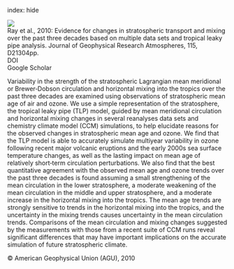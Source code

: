 index: hide

<div class="Citation">
    <div class="Citation-thumb CitationThumb-linked"  data-href="https://doi.org/10.1029/2010jd014206">
      <img src="https://static.claimspace.cloud/climate-study-static/refs/thumbs/10/Ray_et_al_2010-thumb.png" />
    </div>

  <div class="Citation-body">
    <div class="Citation-text">Ray et al., 2010: Evidence for changes in stratospheric transport and mixing over the past three decades based on multiple data sets and tropical leaky pipe analysis. <span class="Article-journal">Journal of Geophysical Research Atmospheres, </span><span class="Article-volume">115, </span>D21304pp.</div>
    <div class="Citation-links">
      <div class="CitationLink" data-href="https://doi.org/10.1029/2010jd014206">
        <div class="CitationLink-icon CitationLink-Doi"></div>
        <div class="CitationLink-text">DOI</div>
      </div>
      <div class="CitationLink" data-href="https://scholar.google.com/scholar?q=10.1029/2010jd014206">
        <div class="CitationLink-icon CitationLink-Scholar"></div>
        <div class="CitationLink-text">Google Scholar</div>
      </div>
    </div>
  </div>
</div>

Variability in the strength of the stratospheric Lagrangian mean meridional or Brewer‐Dobson circulation and horizontal mixing into the tropics over the past three decades are examined using observations of stratospheric mean age of air and ozone. We use a simple representation of the stratosphere, the tropical leaky pipe (TLP) model, guided by mean meridional circulation and horizontal mixing changes in several reanalyses data sets and chemistry climate model (CCM) simulations, to help elucidate reasons for the observed changes in stratospheric mean age and ozone. We find that the TLP model is able to accurately simulate multiyear variability in ozone following recent major volcanic eruptions and the early 2000s sea surface temperature changes, as well as the lasting impact on mean age of relatively short‐term circulation perturbations. We also find that the best quantitative agreement with the observed mean age and ozone trends over the past three decades is found assuming a small strengthening of the mean circulation in the lower stratosphere, a moderate weakening of the mean circulation in the middle and upper stratosphere, and a moderate increase in the horizontal mixing into the tropics. The mean age trends are strongly sensitive to trends in the horizontal mixing into the tropics, and the uncertainty in the mixing trends causes uncertainty in the mean circulation trends. Comparisons of the mean circulation and mixing changes suggested by the measurements with those from a recent suite of CCM runs reveal significant differences that may have important implications on the accurate simulation of future stratospheric climate.

<div class="Citation-copy">
&copy; American Geophysical Union (AGU), 2010
</div>